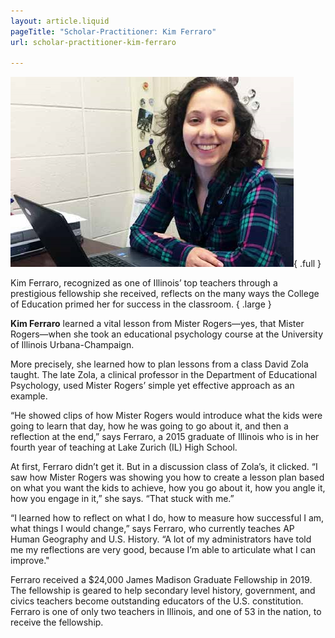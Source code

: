 ```yaml
---
layout: article.liquid
pageTitle: "Scholar-Practitioner: Kim Ferraro"
url: scholar-practitioner-kim-ferraro

---
```

![Kim Ferraro smiling sitting down at a computer](/img/kim-ferraro.png){ .full } 

Kim Ferraro, recognized as one of Illinois’ top teachers through a prestigious fellowship she received, reflects on the many ways the College of Education primed her for success in the classroom. { .large }

**Kim Ferraro** learned a vital lesson from Mister Rogers—yes, that Mister Rogers—when she took an educational psychology course at the University of Illinois Urbana-Champaign.

More precisely, she learned how to plan  lessons from a class David Zola taught. The late Zola, a clinical professor in the Department of Educational Psychology, used Mister Rogers’ simple yet effective approach as an example.

“He showed clips of how Mister Rogers would introduce what the kids were  going to learn that day, how he was going to go about it, and then a reflection at the end,” says Ferraro, a 2015 graduate of Illinois who is in her fourth year of teaching at Lake Zurich (IL) High School.

At first, Ferraro didn’t get it. But in a discussion class of Zola’s, it clicked. “I saw how Mister Rogers was showing you how to create a lesson plan based on what you want the kids to achieve, how you go about it, how you angle it, how you engage in it,” she says. “That stuck with me.”

“I learned how to reflect on what I do, how to measure how successful I am, what things I would change,” says Ferraro, who currently teaches AP Human Geography and U.S. History.  “A lot of my administrators have told me my reflections are very good, because I’m able to articulate what I can improve."

Ferraro received a $24,000 James Madison Graduate Fellowship in 2019. The fellowship is geared to help secondary level history, government, and civics teachers become outstanding educators of the U.S. constitution. Ferraro is one of only two teachers in Illinois, and one of 53 in the nation, to receive the fellowship.